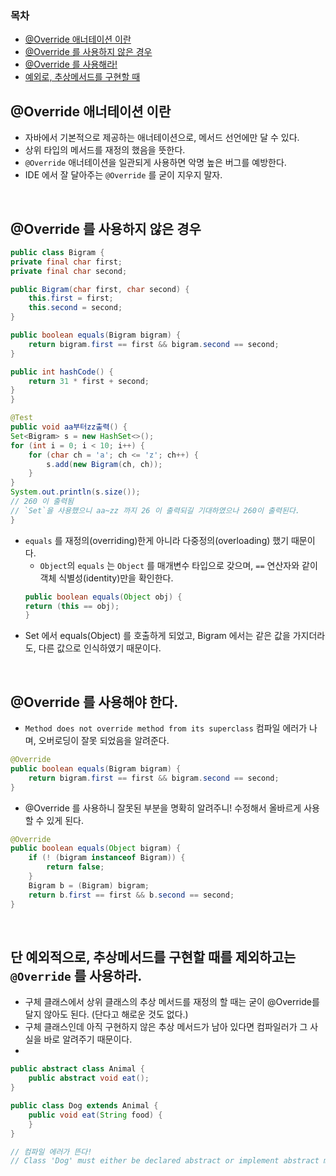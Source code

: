 ### 목차
- [@Override 애너테이션 이란](#override-애너테이션-이란)
- [@Override 를 사용하지 않은 경우](#override-를-사용하지-않은-경우)
- [@Override 를 사용해라!](#override-를-사용해야-한다)
- [예외로, 추상메서드를 구현할 때](#단-예외적으로-추상메서드를-구현할-때를-제외하고는-override-를-사용하라)

## @Override 애너테이션 이란
- 자바에서 기본적으로 제공하는 애너테이션으로, 메서드 선언에만 달 수 있다.
- 상위 타입의 메서드를 재정의 했음을 뜻한다.
- `@Override` 애너테이션을 일관되게 사용하면 악명 높은 버그를 예방한다.
- IDE 에서 잘 달아주는 `@Override` 를 굳이 지우지 말자.

<br>

## @Override 를 사용하지 않은 경우
```java
public class Bigram {
private final char first;
private final char second;

public Bigram(char first, char second) {
    this.first = first;
    this.second = second;
}

public boolean equals(Bigram bigram) {
    return bigram.first == first && bigram.second == second;
}

public int hashCode() {
    return 31 * first + second;
}
}

@Test
public void aa부터zz출력() {
Set<Bigram> s = new HashSet<>();
for (int i = 0; i < 10; i++) {
    for (char ch = 'a'; ch <= 'z'; ch++) {
        s.add(new Bigram(ch, ch));
    }
}
System.out.println(s.size());
// 260 이 출력됨
// `Set`을 사용했으니 aa~zz 까지 26 이 출력되길 기대하였으나 260이 출력된다.
}
```
- `equals` 를 재정의(overriding)한게 아니라 다중정의(overloading) 했기 때문이다.
    - `Object`의 `equals` 는 `Object` 를 매개변수 타입으로 갖으며, `==` 연산자와 같이 객체 식별성(identity)만을 확인한다.
    ```java
    public boolean equals(Object obj) {
    return (this == obj);
    }
    ```
- Set 에서 equals(Object) 를 호출하게 되었고, Bigram 에서는 같은 값을 가지더라도, 다른 값으로 인식하였기 때문이다.

<br>

## @Override 를 사용해야 한다.
- `Method does not override method from its superclass` 컴파일 에러가 나며, 오버로딩이 잘못 되었음을 알려준다.
```java
@Override
public boolean equals(Bigram bigram) {
    return bigram.first == first && bigram.second == second;
}
```
- @Override 를 사용하니 잘못된 부분을 명확히 알려주니! 수정해서 올바르게 사용할 수 있게 된다.
```java
@Override
public boolean equals(Object bigram) {
    if (! (bigram instanceof Bigram)) {
        return false;
    }
    Bigram b = (Bigram) bigram;
    return b.first == first && b.second == second;
}
```

<br>

## 단 예외적으로, 추상메서드를 구현할 때를 제외하고는 `@Override` 를 사용하라.
- 구체 클래스에서 상위 클래스의 추상 메서드를 재정의 할 때는 굳이 @Override를 달지 않아도 된다. (단다고 해로운 것도 없다.)
- 구체 클래스인데 아직 구현하지 않은 추상 메서드가 남아 있다면 컴파일러가 그 사실을 바로 알려주기 때문이다.
- 
```java
public abstract class Animal {
    public abstract void eat();
}

public class Dog extends Animal {
    public void eat(String food) {
    }
}

// 컴파일 에러가 뜬다!
// Class 'Dog' must either be declared abstract or implement abstract method 'eat()' in 'Animal'
```